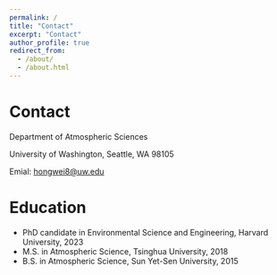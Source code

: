 ```yaml
---
permalink: /
title: "Contact"
excerpt: "Contact"
author_profile: true
redirect_from: 
  - /about/
  - /about.html
---
```


Contact
====== 
Department of Atmospheric Sciences

University of Washington, Seattle, WA 98105

Emial: hongwei8@uw.edu


Education
======
* PhD candidate in Environmental Science and Engineering, Harvard University, 2023
* M.S. in Atmospheric Science, Tsinghua University, 2018
* B.S. in Atmospheric Science, Sun Yet-Sen University, 2015

